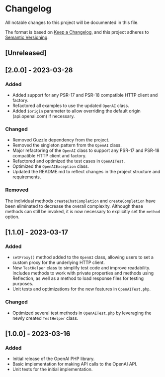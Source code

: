 # Changelog

All notable changes to this project will be documented in this file.

The format is based on [Keep a Changelog](https://keepachangelog.com/en/1.0.0/),
and this project adheres to [Semantic Versioning](https://semver.org/spec/v2.0.0.html).

## [Unreleased]

## [2.0.0] - 2023-03-28

### Added

- Added support for any PSR-17 and PSR-18 compatible HTTP client and factory.
- Refactored all examples to use the updated `OpenAI` class.
- Added `$origin` parameter to allow overriding the default origin (api.openai.com) if necessary.

### Changed

- Removed Guzzle dependency from the project.
- Removed the singleton pattern from the `OpenAI` class.
- Major refactoring of the `OpenAI` class to support any PSR-17 and PSR-18 compatible HTTP client and factory.
- Refactored and optimized the test cases in `OpenAITest`.
- Optimized the `OpenAIException` class.
- Updated the README.md to reflect changes in the project structure and requirements.

### Removed

The individual methods `createChatCompletion` and `createCompletion` have been eliminated to decrease the overall complexity.
Although these methods can still be invoked, it is now necessary to explicitly set the `method` option.

## [1.1.0] - 2023-03-17

### Added

- `setProxy()` method added to the `OpenAI` class, allowing users to set a custom proxy for the underlying HTTP client.
- New `TestHelper` class to simplify test code and improve readability. Includes methods to work with private properties and methods using Reflection, as well as a method to load response files for testing purposes.
- Unit tests and optimizations for the new features in `OpenAITest.php`.

### Changed

- Optimized several test methods in `OpenAITest.php` by leveraging the newly created `TestHelper` class.

## [1.0.0] - 2023-03-16

### Added

- Initial release of the OpenAI PHP library.
- Basic implementation for making API calls to the OpenAI API.
- Unit tests for the initial implementation.
